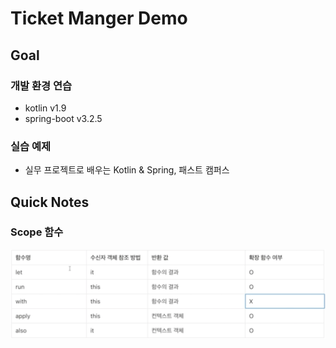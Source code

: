 # Ticket Manger Demo

## Goal
### 개발 환경 연습
* kotlin v1.9
* spring-boot v3.2.5

### 실습 예제
* 실무 프로젝트로 배우는 Kotlin & Spring, 패스트 캠퍼스

## Quick Notes
### Scope 함수
![img.png](img.png)